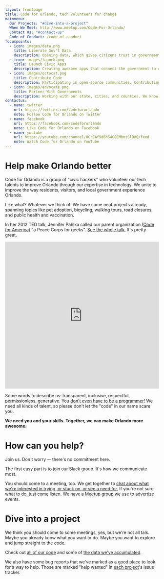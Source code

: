 ```yaml
---
layout: frontpage
title: Code for Orlando, tech volunteers for change
mainmenu:
  Our Projects: "#dive-into-a-project"
  When We Meet: http://www.meetup.com/Code-For-Orlando/
  Contact Us: "#contact-us"
  Code of Conduct: /code-of-conduct
focuspoints:
  - icon: images/data.png
    title: Liberate Gov't Data
    description: Opening data, which gives citizens trust in government, smoothes processes, and aids the economy.
  - icon: images/launch.png
    title: Launch Civic Apps
    description: Creating awesome apps that connect the government to citizens.
  - icon: images/octocat.png
    title: Contribute Code
    description: Participating in open-source communities. Contributing all our code to other CfA brigades.
  - icon: images/advocate.png
    title: Partner With Governments
    description: Working with our state, cities, and counties. We know we can't do it alone.
contactus:
  - name: twitter
    url: https://twitter.com/codefororlando
    note: Follow Code for Orlando on Twitter
  - name: facebook
    url: https://facebook.com/codefororlando
    note: Like Code for Orlando on Facebook
  - name: youtube
    url: https://youtube.com/channel/UCrEAf9d6hS4C0EMbntSlDdQ/feed
    note: Watch Code for Orlando on YouTube
---
```


Help make Orlando better
========================

Code for Orlando is a group of "civic hackers" who volunteer our tech
talents to improve Orlando through our expertise in technology. We unite to
improve the way residents, visitors, and local government experience Orlando.

Like what? Whatever we think of. We have some neat projects already, spanning
topics like pet adoption, bicycling, walking tours, road closures, and public
health and vaccination.

In her 2012 TED talk, Jennifer Pahlka called our parent organization 
([Code for America](https://www.codeforamerica.org/about/values/)) "a
Peace Corps for geeks". 
<span class="videoframe"><a href="http://www.ted.com/talks/jennifer_pahlka_coding_a_better_government">See the whole talk.</a> It's pretty great.</span><!--- link to video shows up only when narrow screen -->

<iframe class="videoframe" src="https://embed-ssl.ted.com/talks/jennifer_pahlka_coding_a_better_government.html" width="100%" height="480" frameborder="0" scrolling="no" webkitAllowFullScreen mozallowfullscreen allowFullScreen></iframe><!--- embedded video shows up only on wide screen -->

Some words to describe us:  transparent, inclusive, respectful, permissionless,
generative.  You [don't even have to be a programmer!](/2015/07/30/flags/) We
need all kinds of talent, so please don't let the "code" in our name scare you.

**We need you and your skills. Together, we can make Orlando more awesome.**

How can you help?
=================

Join us.  Don't worry -- there's no commitment here.

The first easy part is to join our Slack group. It's how we communicate
most. <script async defer src="https://codefororlando.herokuapp.com/slackin.js?large"></script>

You should come to a meeting, too. We get together to
[chat about what we're interested in trying, or stuck on, or see a need for.](/2016/02/01/your-first-hacknight/)
If you're not sure what to do, just come listen. We have 
[a Meetup group](http://www.meetup.com/Code-For-Orlando/) 
we use to advertize events.

<ul id="upcoming-meetup-events"></ul><!--- This is programatically filled. -->


Dive into a project
===================

We think you should come to some meetings, yes, but we're not all talk.  Maybe
you already know what you want to do. Maybe you want to explore and jump
straight to the code. 

Check out [all of our code](https://github.com/cforlando/) and some of 
[the data we've accumulated](https://brigades.opendatanetwork.com/brigade?brigade=Code%20for%20Orlando).

We also have some bug reports that we've marked as a good place to look for a
way to help. Those are marked "help wanted" in 
[each project](https://github.com/cforlando/)'s issue tracker.

<ul id="help-needed-bugs"></ul><!--- This is programatically filled. -->
